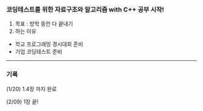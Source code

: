 ### 코딩테스트를 위한 자료구조와 알고리즘 with C++ 공부 시작!

1. 목표 : 방학 동안 다 끝내기
2. 하는 이유
 - 학교 프로그래밍 경시대회 준비
 - 기업 코딩테스트 준비

-------

### 기록
(1/20) 1.4장 까지 완료 

(2/09) 1장 끝! 
